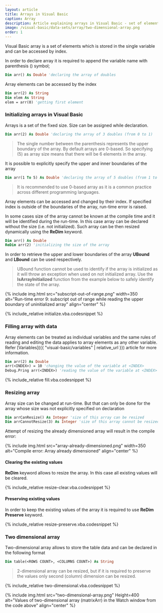 ```yaml
---
layout: article
title: Arrays in Visual Basic
caption: Array
description: Article explaining arrays in Visual Basic - set of elements which stored in the single variable and can be accessed by index
image: /visual-basic/data-sets/array/two-dimensional-array.png
order: 1
---
```

Visual Basic array is a set of elements which is stored in the single variable and can be accessed by index.

In order to declare array it is required to append the variable name with parenthesis () symbol;

~~~ vb
Dim arr() As Double 'declaring the array of doubles
~~~

Array elements can be accessed by the index

~~~ vb
Dim arr(2) As String
Dim elem As String
elem = arr(0) 'getting first element
~~~

### Initializing arrays in Visual Basic

Arrays is a set of the fixed size. Size can be assigned while declaration.

~~~ vb
Dim arr(2) As Double 'declaring the array of 3 doubles (from 0 to 1)
~~~

> The single number between the parenthesis represents the upper boundary of the array. By default arrays are 0-based. So specifying (5) as array size means that there will be 6 elements in the array.

It is possible to explicitly specify the upper and inner boundaries of the array

~~~ vb
Dim arr(1 To 5) As Double 'declaring the array of 5 doubles (from 1 to 5)
~~~

> It is recommended to use 0-based array as it is a common practice across different programming languages.

Array elements can be accessed and changed by their index. If specified index is outside of the boundaries of the array, run-time error is raised.

In some cases size of the array cannot be known at the compile time and it will be identified during the run-time. In this case array can be declared without the size (i.e. not initialized). Such array can be then resized dynamically using the **ReDim** keyword.

~~~ vb
Dim arr() As Double
ReDim arr(2) 'initializing the size of the array
~~~

In order to retrieve the upper and lower boundaries of the array **UBound** and **LBound** can be used respectively.

> UBound function cannot be used to identify if the array is initialized as it will throw an exception when used on not initialized array. Use the **IsArrayInitialized** function from the example below to safely identify the state of the array.

{% include img.html src="subscript-out-of-range.png" width=350 alt="Run-time error 9: subscript out of range while reading the upper boundary of uninitialized array" align="center" %}

{% include_relative initialize.vba.codesnippet %}

### Filling array with data

Array elements can be treated as individual variables and the same rules of reading and editing the data applies to array elements as any other variable. Refer [Variables]({{ "visual-basic/variables" | relative_url }}) article for more information.

~~~ vb
Dim arr(2) As Double
arr(<INDEX>) = 10 'changing the value of the variable at <INDEX>
Debug.Pring arr(<INDEX>) 'reading the value of the variable at <INDEX>
~~~

{% include_relative fill.vba.codesnippet %}

### Resizing array

Array size can be changed at run-time. But that can only be done for the array whose size was not explicitly specified on declaration

~~~ vb
Dim arrCanResize() As Integer 'size of this array can be resized
Dim arrCannotResize(3) As Integer 'size of this array cannot be resized
~~~

Attempt of resizing the already dimensioned array will result in the compile error:

{% include img.html src="array-already-dimensioned.png" width=350 alt="Compile error: Array already dimensioned" align="center" %}

#### Clearing the existing values

**ReDim** keyword allows to resize the array. In this case all existing values will be cleared.

{% include_relative resize-clear.vba.codesnippet %}

#### Preserving existing values

In order to keep the existing values of the array it is required to use **ReDim Preserve** keyword.

{% include_relative resize-preserve.vba.codesnippet %}

### Two dimensional array

Two-dimensional array allows to store the table data and can be declared in the following format

~~~ vb
Dim table(<ROWS COUNT>, <COLUMNS COUNT>) As String
~~~

> 2-dimensional array can be resized, but if it is required to preserve the values only second (column) dimension can be resized.

{% include_relative two-dimensional.vba.codesnippet %}

{% include img.html src="two-dimensional-array.png" Height=400 alt="Values of two-dimensional array (matrixArr) in the Watch window from the code above" align="center" %}
